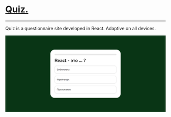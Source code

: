 <h1><a href="https://quiz-alpha-seven.vercel.app/" target="_blank">Quiz.</a></h1>
<hr>
<p>Quiz is a questionnaire site developed in React. Adaptive on all devices.</p>
<img src="./src/assets/application.png" alt="application">